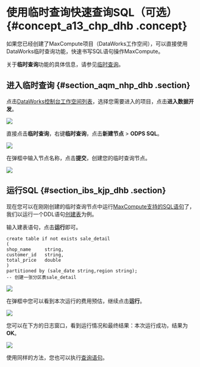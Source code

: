 # 使用临时查询快速查询SQL（可选） {#concept_a13_chp_dhb .concept}

如果您已经创建了MaxCompute项目（DataWorks工作空间），可以直接使用DataWorks临时查询功能，快速书写SQL语句操作MaxCompute。

关于**临时查询**功能的具体信息，请参见[临时查询](../../../../../cn.zh-CN/使用指南/数据开发/临时查询.md#)。

## 进入临时查询 {#section_aqm_nhp_dhb .section}

点击[DataWorks控制台工作空间列表](https://workbench.data.aliyun.com/consolenew#/projectlist)，选择您需要进入的项目，点击**进入数据开发**。

![](http://static-aliyun-doc.oss-cn-hangzhou.aliyuncs.com/assets/img/144329/155305246641133_zh-CN.png)

直接点击**临时查询**，右键**临时查询**，点击**新建节点** \> **ODPS SQL**。

![](http://static-aliyun-doc.oss-cn-hangzhou.aliyuncs.com/assets/img/144329/155305246741134_zh-CN.png)

在弹框中输入节点名称，点击**提交**，创建您的临时查询节点。

![](http://static-aliyun-doc.oss-cn-hangzhou.aliyuncs.com/assets/img/144329/155305246741136_zh-CN.png)

## 运行SQL {#section_ibs_kjp_dhb .section}

现在您可以在刚刚创建的临时查询节点中运行[MaxCompute支持的SQL语句](../../../../../cn.zh-CN/用户指南/SQL/SQL概述.md#)了，我们以运行一个DDL语句[创建表](../../../../../cn.zh-CN/用户指南/SQL/DDL语句/表操作.md#)为例。

输入建表语句，点击**运行**即可。

```language-sql
create table if not exists sale_detail
(
shop_name     string,
customer_id   string,
total_price   double
)
partitioned by (sale_date string,region string);
-- 创建一张分区表sale_detail
```

![](http://static-aliyun-doc.oss-cn-hangzhou.aliyuncs.com/assets/img/144329/155305246741138_zh-CN.png)

在弹框中您可以看到本次运行的费用预估，继续点击**运行**。

![](http://static-aliyun-doc.oss-cn-hangzhou.aliyuncs.com/assets/img/144329/155305246741139_zh-CN.png)

您可以在下方的日志窗口，看到运行情况和最终结果：本次运行成功，结果为**OK**。

![](http://static-aliyun-doc.oss-cn-hangzhou.aliyuncs.com/assets/img/144329/155305246741140_zh-CN.png)

使用同样的方法，您也可以执行[查询语句](../../../../../cn.zh-CN/用户指南/SQL/SELECT操作/Select语法介绍.md#)。


